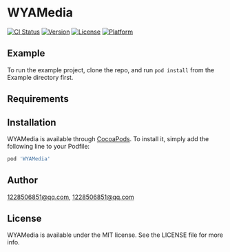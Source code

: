 # WYAMedia

[![CI Status](https://img.shields.io/travis/1228506851@qq.com/WYAMedia.svg?style=flat)](https://travis-ci.org/1228506851@qq.com/WYAMedia)
[![Version](https://img.shields.io/cocoapods/v/WYAMedia.svg?style=flat)](https://cocoapods.org/pods/WYAMedia)
[![License](https://img.shields.io/cocoapods/l/WYAMedia.svg?style=flat)](https://cocoapods.org/pods/WYAMedia)
[![Platform](https://img.shields.io/cocoapods/p/WYAMedia.svg?style=flat)](https://cocoapods.org/pods/WYAMedia)

## Example

To run the example project, clone the repo, and run `pod install` from the Example directory first.

## Requirements

## Installation

WYAMedia is available through [CocoaPods](https://cocoapods.org). To install
it, simply add the following line to your Podfile:

```ruby
pod 'WYAMedia'
```

## Author

1228506851@qq.com, 1228506851@qq.com

## License

WYAMedia is available under the MIT license. See the LICENSE file for more info.
